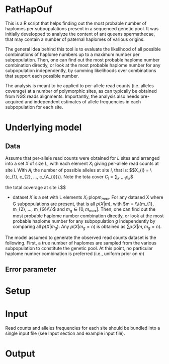 # PatHapOuf

This is a R script that helps finding out the most probable number of haplomes per subpopulations present in a sequenced genetic pool. It was initially developped to analyze the content of ant queens spermathecae, that may contain a number of paternal haplomes of various origins. 

The general idea behind this tool is to evaluate the likelihood of all possible combinations of haplome numbers up to a maximum number per subpopulation. Then, one can find out the most probable haplome number combination directly, or look at the most probable haplome number for any subpopulation independently, by summing likelihoods over combinations that support each possible number.

The analysis is meant to be applied to per-allele read counts (i.e. alleles coverage) at a number of polymorphic sites, as can typically be obtained from NGS reads alignments. Importantly, the analysis also needs pre-acquired and independent estimates of allele frequencies in each subpopulation for each site.

# Underlying model
## Data
Assume that per-allele read counts were obtained for $L$ sites and arranged into a set $X$ of size $L$, with each element $X_{i}$ giving per-allele read counts at site $i$. With $A_{i}$ the number of possible alleles at site $i$, that is: 
$$X_{i} = \\\{c_{1}, c_{2}, ..., c_{A_{i}}\\\}. Note the tota cover $C_{i} = \sum_{k=1} c_{k}$$

the total coverage at site i.$$

* dataset $X$ is a set with L elements $X_{i}$ 
plop$m_{max}$. For any datased X where G subpopulations are present, that is all $p(X \vert m)$, with $m = \\\{m_{1}, m_{2}, ..., m_{G}\\\}$ and $m_{g} \in [0,m_{max}]$. Then, one can find out the most probable haplome number combination directly, or look at the most probable haplome number for any subpopulation $g$ independently by comparing all $p(X \vert m_{g})$. Any $p(X \vert m_{g} = n)$ is obtained as $\sum{p(X \vert m, m_{g} = n)}$.

The model assumed to generate the observed read counts dataset is the following. First, a true number of haplomes are sampled from the various subpopulation to constitute the genetic pool. At this point, no particular haplome number combination is preferred (i.e., uniform prior on $m$) 

## Error parameter
# Setup
# Input

Read counts and alleles frequencies for each site should be bundled into a single input file (see Input section and example input file).
# Output
